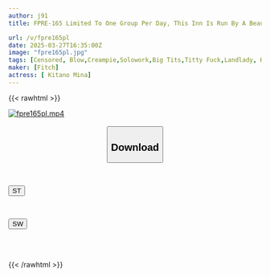 ```yaml
---
author: j91
title: FPRE-165 Limited To One Group Per Day, This Inn Is Run By A Beautiful Busty Hostess Who Will Soothe You With Dirty Talk And A Slow, Close Handjob To Slowly Bring You To Ejaculation. Kitano Mina

url: /v/fpre165pl
date: 2025-03-27T16:35:00Z
image: "fpre165pl.jpg"
tags: [Censored, Blow,Creampie,Solowork,Big Tits,Titty Fuck,Landlady, Hostess	]
maker: [Fitch]
actress: [ Kitano Mina]
---
```



{{< rawhtml >}}

<div class="video" data-videoid="vDW84ARZaKU4qgd">
    <a href="javascript:;">
        <img src="/v/fpre165pl/fpre165pl.jpg" width="WIDTH" height="HEIGHT" alt="fpre165pl.mp4" loading="lazy">
    </a>
</div>

<script type="text/javascript" src="https://j91.asia/asset/on-demand-st.js"></script>

<br>
  <link rel="stylesheet" href="https://j91.asia/asset/bs5.css">
  
  <center>
  <button class="btn btn-primary" type="button" data-bs-toggle="collapse" data-bs-target=".multi-collapse" aria-expanded="false" aria-controls="multiCollapseExample1 multiCollapseExample2"><h2>Download</h2></button></center>
</p>
<div class="row">
  <div class="col">
    <div class="collapse multi-collapse" id="multiCollapseExample1">
      <div class="card card-body">
	      	      <br>
<div class="buttons">  
<p><a href="/v/fpre165pl/st.html" target="_blank"><button class="btn-hover color-3"><i class="fa fa-download"></i> ST</button></a></p></div>
    </div>
  </div>
</div>
  <div class="col">
    <div class="collapse multi-collapse" id="multiCollapseExample2">
      <div class="card card-body">
	      <br>
<div class="buttons">
<p><a href="/v/fpre165pl/sw.html" target="_blank"><button class="btn-hover color-2"><i class="fa fa-download"></i> SW</button></a></p></div>
<br><br>
      </div>
    </div>
  </div>
</div>

{{< /rawhtml >}}